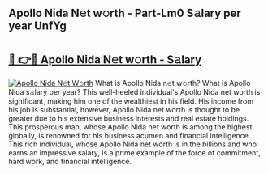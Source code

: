 ## Apollo Nida N𝚎t w𝚘rth - Part-Lm0 S𝚊lary per year UnfYg

# <h2><a href="http://gc1vqw.nevu.top/?p=Apollo+Nida">🔗 👉🔴 Apollo Nida N𝚎t w𝚘rth - S𝚊lary</a></h2>

[![Apollo Nida N𝚎t W𝚘rth](https://i.imgur.com/Oavwk0R.jpeg)](http://gc1vqw.nevu.top/?p=Apollo+Nida)
What is Apollo Nida n𝚎t w𝚘rth? What is Apollo Nida s𝚊lary per year?
This well-heeled individual's Apollo Nida net worth is significant, making him one of the wealthiest in his field. His income from his job is substantial, however, Apollo Nida net worth is thought to be greater due to his extensive business interests and real estate holdings. This prosperous man, whose Apollo Nida net worth is among the highest globally, is renowned for his business acumen and financial intelligence. This rich individual, whose Apollo Nida net worth is in the billions and who earns an impressive salary, is a prime example of the force of commitment, hard work, and financial intelligence.
